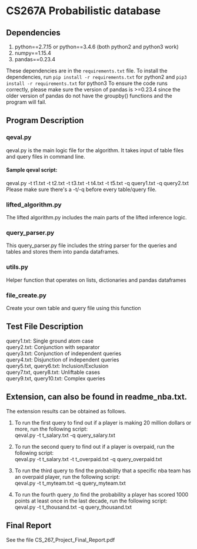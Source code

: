 # CS267A Probabilistic database

## Dependencies
1. python==2.7.15 or python==3.4.6 (both python2 and python3 work)
2. numpy==1.15.4
3. pandas==0.23.4

These dependencies are in the `requirements.txt` file.
To install the dependencies, run
`pip install -r requirements.txt` for python2 and `pip3 install -r requirements.txt` for python3
To ensure the code runs correctly, please make sure the version of pandas is  >=0.23.4 since the older version of pandas do not have the groupby() functions and the program will fail.

## Program Description
### qeval.py
qeval.py is the main logic file for the algorithm. It takes input of table files and query files in command line.

#### Sample qeval script:
qeval.py -t t1.txt -t t2.txt -t t3.txt -t t4.txt -t t5.txt -q query1.txt -q query2.txt
Please make sure there's a -t/-q before every table/query file.

### lifted_algorithm.py
The lifted algorithm.py includes the main parts of the lifted inference logic.

###  query_parser.py
This query_parser.py file includes the string parser for the queries and tables and stores them into panda dataframes.

###  utils.py
Helper function that operates on lists, dictionaries and pandas dataframes

###  file_create.py
Create your own table and query file using this function

## Test File Description

query1.txt: Single ground atom case <br />
query2.txt: Conjunction with separator <br />
query3.txt: Conjunction of independent queries <br />
query4.txt: Disjunction of independent queries <br />
query5.txt, query6.txt: Inclusion/Exclusion <br />
query7.txt, query8.txt: Unliftable cases <br />
query9.txt, query10.txt: Complex queries <br />

## Extension, can also be found in readme_nba.txt.
The extension results can be obtained as follows.

1. To run the first query to find out if a player is making 20 million dollars or more, run the following script: <br/>
qeval.py -t t_salary.txt -q query_salary.txt


2. To run the second query to find out if a player is overpaid, run the following script: <br />
qeval.py -t  t_salary.txt   -t t_overpaid.txt -q query_overpaid.txt

3. To run the third query to find the probability that a specific nba team has an overpaid player, run the following script:<br />
qeval.py -t t_myteam.txt -q query_myteam.txt


4. To run the fourth query ,to find the probability a player has scored 1000 points at least once in the last decade, run the following script:<br />
qeval.py -t t_thousand.txt -q query_thousand.txt

## Final Report
See the file CS_267_Project_Final_Report.pdf
